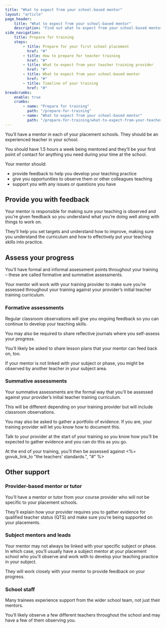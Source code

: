 ```yaml
---
title: "What to expect from your school-based mentor"
layout: "article"
page_header:
    title: "What to expect from your school-based mentor"
    description: "Find out what to expect from your school-based mentor, how they’ll assess you and where else you can get support."
side_navigation:
    title: Prepare for training
    steps:
        - title: Prepare for your first school placement
          href: "#"
        - title: How to prepare for teacher training
          href: "#"
        - title: What to expect from your teacher training provider
          href: "#"
        - title: What to expect from your school-based mentor
          href: "#"
        - title: Timeline of your training
          href: "#"
breadcrumbs: 
    enable: true
    crumbs: 
        - name: "Prepare for training"
          path: "/prepare-for-training"
        - name: "What to expect from your school-based mentor"
          path: "/prepare-for-training/what-to-expect-from-your-teacher-training-mentor"
---
```


You’ll have a mentor in each of your placement schools. They should be an experienced teacher in your school.

You should have 1.5 hours a week being mentored and they’ll be your first point of contact for anything you need during your time at the school.

Your mentor should:

- provide feedback to help you develop your teaching practice
- give you opportunities to observe them or other colleagues teaching
- support you with any issues or questions you have

## Provide you with feedback
Your mentor is responsible for making sure your teaching is observed and you're given feedback so you understand what you’re doing well along with things to work on.

They’ll help you set targets and understand how to improve, making sure you understand the curriculum and how to effectively put your teaching skills into practice.

## Assess your progress
You’ll have formal and informal assessment points throughout your training – these are called formative and summative assessments.

Your mentor will work with your training provider to make sure you’re assessed throughout your training against your provider’s initial teacher training curriculum.

### Formative assessments
Regular classroom observations will give you ongoing feedback so you can continue to develop your teaching skills.

You may also be required to share reflective journals where you self-assess your progress.

You’ll likely be asked to share lesson plans that your mentor can feed back on, too.

If your mentor is not linked with your subject or phase, you might be observed by another teacher in your subject area.

### Summative assessments
Your summative assessments are the formal way that you’ll be assessed against your provider’s initial teacher training curriculum.

This will be different depending on your training provider but will include classroom observations.

You may also be asked to gather a portfolio of evidence. If you are, your training provider will let you know how to document this.

Talk to your provider at the start of your training so you know how you’ll be expected to gather evidence and you can do this as you go.

At the end of your training, you’ll then be assessed against <%= govuk_link_to "the teachers’ standards.", "#" %>

## Other support
### Provider-based mentor or tutor
You'll have a mentor or tutor from your course provider who will not be specific to your placement schools.

They’ll explain how your provider requires you to gather evidence for qualified teacher status (QTS) and make sure you’re being supported on your placements.

### Subject mentors and leads
Your mentor may not always be linked with your specific subject or phase. In which case, you’ll usually have a subject mentor at your placement school who you’ll observe and work with to develop your teaching practice in your subject.

They will work closely with your mentor to provide feedback on your progress.

### School staff
Many trainees experience support from the wider school team, not just their mentors.

You’ll likely observe a few different teachers throughout the school and may have a few of them observing you.
